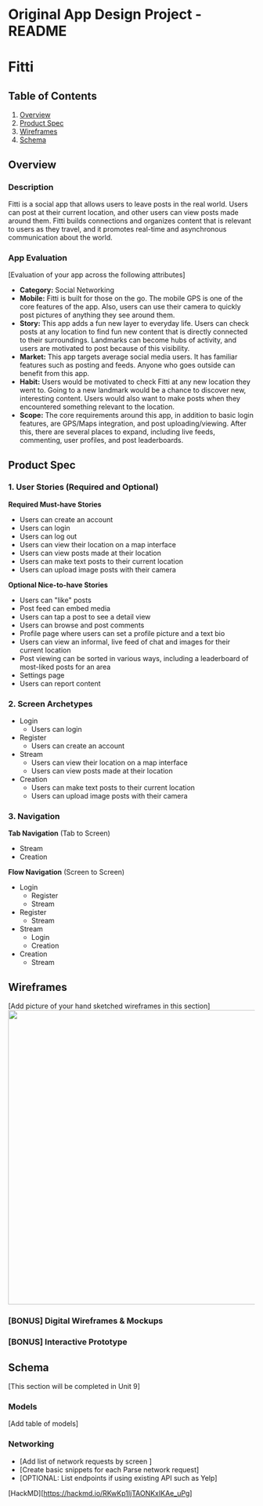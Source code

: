 Original App Design Project - README
===

# Fitti

## Table of Contents
1. [Overview](#Overview)
1. [Product Spec](#Product-Spec)
1. [Wireframes](#Wireframes)
2. [Schema](#Schema)

## Overview
### Description
Fitti is a social app that allows users to leave posts in the real world. Users can post at their current location, and other users can view posts made around them. Fitti builds connections and organizes content that is relevant to users as they travel, and it promotes real-time and asynchronous communication about the world.

### App Evaluation
[Evaluation of your app across the following attributes]
- **Category:** Social Networking
- **Mobile:** Fitti is built for those on the go. The mobile GPS is one of the core features of the app. Also, users can use their camera to quickly post pictures of anything they see around them.
- **Story:** This app adds a fun new layer to everyday life. Users can check posts at any location to find fun new content that is directly connected to their surroundings. Landmarks can become hubs of activity, and users are motivated to post because of this visibility.
- **Market:** This app targets average social media users. It has familiar features such as posting and feeds. Anyone who goes outside can benefit from this app.
- **Habit:** Users would be motivated to check Fitti at any new location they went to. Going to a new landmark would be a chance to discover new, interesting content. Users would also want to make posts when they encountered something relevant to the location.
- **Scope:** The core requirements around this app, in addition to basic login features, are GPS/Maps integration, and post uploading/viewing. After this, there are several places to expand, including live feeds, commenting, user profiles, and post leaderboards.

## Product Spec

### 1. User Stories (Required and Optional)

**Required Must-have Stories**

* Users can create an account
* Users can login
* Users can log out
* Users can view their location on a map interface
* Users can view posts made at their location
* Users can make text posts to their current location
* Users can upload image posts with their camera

**Optional Nice-to-have Stories**

* Users can "like" posts
* Post feed can embed media
* Users can tap a post to see a detail view
* Users can browse and post comments
* Profile page where users can set a profile picture and a text bio
* Users can view an informal, live feed of chat and images for their current location
* Post viewing can be sorted in various ways, including a leaderboard of most-liked posts for an area
* Settings page
* Users can report content

### 2. Screen Archetypes

* Login
   * Users can login
* Register
   * Users can create an account
* Stream
    * Users can view their location on a map interface
    * Users can view posts made at their location
* Creation
    * Users can make text posts to their current location
    * Users can upload image posts with their camera

### 3. Navigation

**Tab Navigation** (Tab to Screen)

* Stream
* Creation

**Flow Navigation** (Screen to Screen)

* Login
   * Register
   * Stream
* Register
   * Stream
* Stream
    * Login
    * Creation
* Creation
    * Stream

## Wireframes
[Add picture of your hand sketched wireframes in this section]
<img src="https://i.imgur.com/vU7IShS.jpg" width=600>

### [BONUS] Digital Wireframes & Mockups

### [BONUS] Interactive Prototype

## Schema 
[This section will be completed in Unit 9]
### Models
[Add table of models]
### Networking
- [Add list of network requests by screen ]
- [Create basic snippets for each Parse network request]
- [OPTIONAL: List endpoints if using existing API such as Yelp]

[HackMD][https://hackmd.io/RKwKp1IjTAONKxIKAe_uPg]
